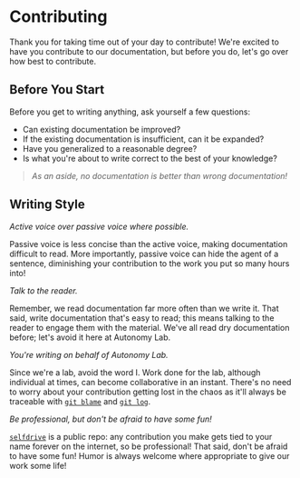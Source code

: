 # Contributing

Thank you for taking time out of your day to contribute! We're excited
to have you contribute to our documentation, but before you do, let's go
over how best to contribute.

## Before You Start

Before you get to writing anything, ask yourself a few questions:

- Can existing documentation be improved?
- If the existing documentation is insufficient, can it be expanded?
- Have you generalized to a reasonable degree?
- Is what you're about to write correct to the best of your knowledge?

> *As an aside, no documentation is better than wrong documentation!*

## Writing Style

*Active voice over passive voice where possible.*

Passive voice is less concise than the active voice, making
documentation difficult to read. More importantly, passive voice can
hide the agent of a sentence, diminishing your contribution to the work
you put so many hours into!

*Talk to the reader.*

Remember, we read documentation far more often than we write it. That
said, write documentation that's easy to read; this means talking to the
reader to engage them with the material. We've all read dry
documentation before; let's avoid it here at Autonomy Lab.

*You're writing on behalf of Autonomy Lab.*

Since we're a lab, avoid the word I. Work done for the lab, although
individual at times, can become collaborative in an instant. There's no
need to worry about your contribution getting lost in the chaos as it'll
always be traceable with [`git blame`] and [`git log`].

*Be professional, but don't be afraid to have some fun!*

[`selfdrive`] is a public repo: any contribution you make gets tied to
your name forever on the internet, so be professional! That said, don't
be afraid to have some fun! Humor is always welcome where appropriate to
give our work some life!

[`git blame`]: https://git-scm.com/docs/git-blame
[`git log`]: https://git-scm.com/docs/git-log
[`selfdrive`]: https://github.com/CooperUnion/selfdrive
